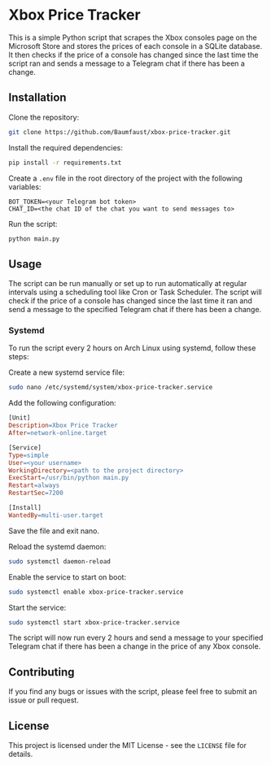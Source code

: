 # Xbox Price Tracker

This is a simple Python script that scrapes the Xbox consoles page on the Microsoft Store and stores the prices of each console in a SQLite database. It then checks if the price of a console has changed since the last time the script ran and sends a message to a Telegram chat if there has been a change.

## Installation
Clone the repository:
```bash
git clone https://github.com/Baumfaust/xbox-price-tracker.git
```

Install the required dependencies:
```bash
pip install -r requirements.txt
```

Create a `.env` file in the root directory of the project with the following variables:
```dotenv
BOT_TOKEN=<your Telegram bot token>
CHAT_ID=<the chat ID of the chat you want to send messages to>
```

Run the script:
```bash
python main.py
```

## Usage
The script can be run manually or set up to run automatically at regular intervals using a scheduling tool like Cron or Task Scheduler. The script will check if the price of a console has changed since the last time it ran and send a message to the specified Telegram chat if there has been a change.

### Systemd
To run the script every 2 hours on Arch Linux using systemd, follow these steps:

Create a new systemd service file:
```bash
sudo nano /etc/systemd/system/xbox-price-tracker.service
```

Add the following configuration:
```makefile
[Unit]
Description=Xbox Price Tracker
After=network-online.target

[Service]
Type=simple
User=<your username>
WorkingDirectory=<path to the project directory>
ExecStart=/usr/bin/python main.py
Restart=always
RestartSec=7200

[Install]
WantedBy=multi-user.target
```

Save the file and exit nano.

Reload the systemd daemon:
```bash
sudo systemctl daemon-reload
```

Enable the service to start on boot:
```bash
sudo systemctl enable xbox-price-tracker.service
```

Start the service:
```bash
sudo systemctl start xbox-price-tracker.service
```

The script will now run every 2 hours and send a message to your specified Telegram chat if there has been a change in the price of any Xbox console.

## Contributing
If you find any bugs or issues with the script, please feel free to submit an issue or pull request.

## License
This project is licensed under the MIT License - see the `LICENSE` file for details.
